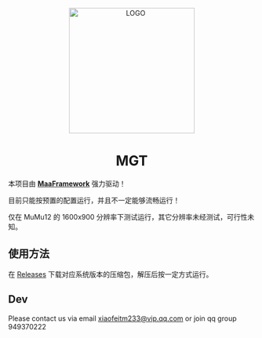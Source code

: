 <!-- markdownlint-disable MD033 MD041 -->
<p align="center">
  <img alt="LOGO" src="https://cdn.jsdelivr.net/gh/MaaAssistantArknights/design@main/logo/maa-logo_512x512.png" width="256" height="256" />
</p>

<div align="center">

# MGT

</div>

本项目由 **[MaaFramework](https://github.com/MaaXYZ/MaaFramework)** 强力驱动！

目前只能按预置的配置运行，并且不一定能够流畅运行！

仅在 MuMu12 的 1600x900 分辨率下测试运行，其它分辨率未经测试，可行性未知。

## 使用方法

在 [Releases](https://github.com/xiaofeiTM233/MGT/releases/latest) 下载对应系统版本的压缩包，解压后按一定方式运行。

## Dev
Please contact us via email xiaofeitm233@vip.qq.com or join qq group 949370222